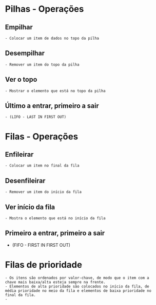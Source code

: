# Pilhas - Operações

## Empilhar
    - Colocar um item de dados no topo da pilha

## Desempilhar
    - Remover um item do topo da pilha

## Ver o topo
    - Mostrar o elemento que está no topo da pilha

## Último a entrar, primeiro a sair
    - (LIFO - LAST IN FIRST OUT)


# Filas - Operações

## Enfileirar
    - Colocar um item no final da fila

## Desenfileirar
    - Remover um item do início da fila

## Ver início da fila
    - Mostra o elemento que está no início da fila

## Primeiro a entrar, primeiro a sair
   - (FIFO - FIRST IN FIRST OUT)

# Filas de prioridade
    - Os itens são ordenados por valor-chave, de modo que o item com a chave mais baixa/alta esteja sempre na frente.
    - Elementos de alta prioridade são colocados no início da fila, de média prioridade no meio da fila e elementos de baixa prioridade no final da fila.
    -


